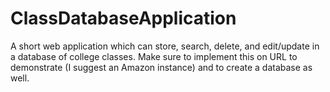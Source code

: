 # ClassDatabaseApplication
A short web application which can store, search, delete, and edit/update in a database of college classes. Make sure to implement this on URL to demonstrate (I suggest an Amazon instance) and to create a database as well.
